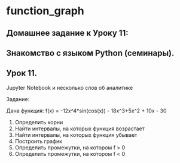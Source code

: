 # function_graph

## Домашнее задание к Уроку 11:

## Знакомство с языком Python (семинары).

## Урок 11.

Jupyter Notebook и несколько слов об аналитике

Задание:

Дана функция: f(x) = -12x^4*sin(cos(x)) - 18x^3+5x^2 + 10x - 30

1. Определить корни
2. Найти интервалы, на которых функция возрастает
3. Найти интервалы, на которых функция убывает
4. Построить график
5. Определить промежутки, на котором f > 0
6. Определить промежутки, на котором f < 0